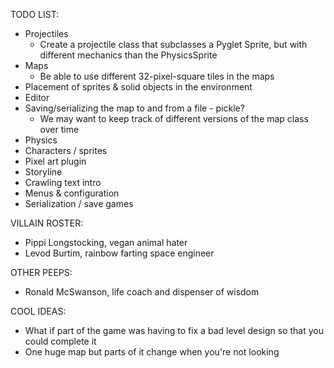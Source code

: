 TODO LIST:
* Projectiles
   * Create a projectile class that subclasses a Pyglet Sprite, but with different mechanics than the PhysicsSprite
* Maps
   * Be able to use different 32-pixel-square tiles in the maps
* Placement of sprites & solid objects in the environment
* Editor
* Saving/serializing the map to and from a file - pickle?
   * We may want to keep track of different versions of the map class over time
* Physics
* Characters / sprites
* Pixel art plugin
* Storyline
* Crawling text intro
* Menus & configuration
* Serialization / save games

VILLAIN ROSTER:
* Pippi Longstocking, vegan animal hater
* Levod Burtim, rainbow farting space engineer

OTHER PEEPS:
* Ronald McSwanson, life coach and dispenser of wisdom

COOL IDEAS:
* What if part of the game was having to fix a bad level design so that you could complete it
* One huge map but parts of it change when you're not looking
